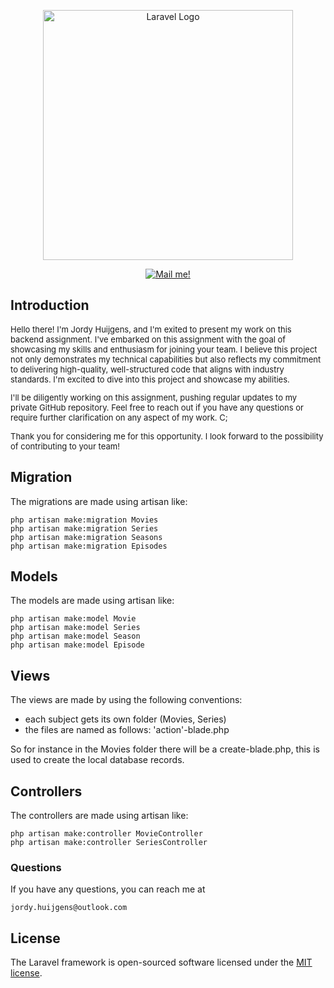 <p align="center"><a href="https://laravel.com" target="_blank"><img src="https://play-lh.googleusercontent.com/XXqfqs9irPSjphsMPcC-c6Q4-FY5cd8klw4IdI2lof_Ie-yXaFirqbNDzK2kJ808WXJk" width="400" alt="Laravel Logo"></a></p>
<p align="center">
<a href="mailto:jordy.huijgens@outlook.com"><img src="https://img.shields.io/badge/Gmail-D14836?style=for-the-badge&logo=gmail&logoColor=white" alt="Mail me!"></a>
</p>


    
## Introduction

<font size="2">
Hello there! I'm Jordy Huijgens, and I'm exited to present my work on this backend assignment. I've embarked on this assignment with the goal of showcasing my skills and enthusiasm for joining your team. I believe this project not only demonstrates my technical capabilities but also reflects my commitment to delivering high-quality, well-structured code that aligns with industry standards. I'm excited to dive into this project and showcase my abilities.  

I'll be diligently working on this assignment, pushing regular updates to my private GitHub repository. Feel free to reach out if you have any questions or require further clarification on any aspect of my work. C;

Thank you for considering me for this opportunity. I look forward to the possibility of contributing to your team!
</font>

## Migration
The migrations are made using artisan like:
``` 
php artisan make:migration Movies
php artisan make:migration Series
php artisan make:migration Seasons
php artisan make:migration Episodes
``` 
## Models 

The models are made using artisan like: 
``` 
php artisan make:model Movie
php artisan make:model Series
php artisan make:model Season
php artisan make:model Episode
```

## Views

The views are made by using the following conventions:

- each subject gets its own folder (Movies, Series)
- the files are named as follows: 'action'-blade.php

So for instance in the Movies folder there will be a create-blade.php, this is used to create the local database records.

## Controllers

The controllers are made using artisan like:
``` 
php artisan make:controller MovieController
php artisan make:controller SeriesController
```

### Questions

If you have any questions, you can reach me at 
``` 
jordy.huijgens@outlook.com
```


## License

The Laravel framework is open-sourced software licensed under the [MIT license](https://opensource.org/licenses/MIT).
